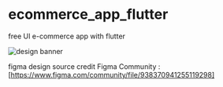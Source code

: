 # ecommerce_app_flutter

free UI e-commerce app with flutter

![design banner](https://i.ibb.co/FWVK2bw/Tech-Ecommerce-App-Presentation.png)

figma design source 
credit Figma Community : [https://www.figma.com/community/file/938370941255119298]
